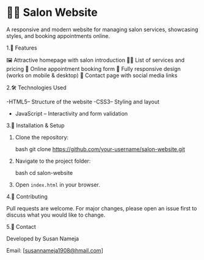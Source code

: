 

# 💇‍♀️ Salon Website

A responsive and modern website for managing salon services, showcasing styles, and booking appointments online.

1.🌟 Features

🖼️ Attractive homepage with salon introduction
💇‍♂️ List of services and pricing
📅 Online appointment booking form
📱 Fully responsive design (works on mobile & desktop)
📍 Contact page with social media links

2.🛠️ Technologies Used

   -HTML5– Structure of the website
      -CSS3– Styling and layout
   -   JavaScript – Interactivity and form validation

 3.🚀 Installation & Setup

1. Clone the repository:

   bash
   git clone https://github.com/your-username/salon-website.git
   
2. Navigate to the project folder:

   bash
   cd salon-website
   
3. Open `index.html` in your browser.

4.🤝 Contributing

Pull requests are welcome. For major changes, please open an issue first to discuss what you would like to change.

5.📧 Contact

Developed by Susan Nameja

Email: [susannameja1908@hmail.com]